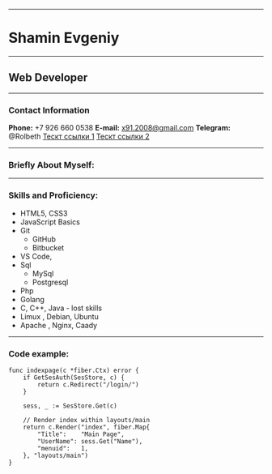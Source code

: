 ***
# Shamin Evgeniy
***
## Web Developer
***
### Contact Information

**Phone:** +7 926 660 0538
**E-mail:** x91.2008@gmail.com
**Telegram:** @Rolbeth
[Тескт ссылки 1](http://ya.ru "Описание 2")
[Тескт ссылки 2](http://ya.ru "Описание 2") 

***
### Briefly About Myself:


***
### Skills and Proficiency:
* HTML5, CSS3
* JavaScript Basics
* Git
    + GitHub
    + Bitbucket
* VS Code, 
* Sql
    + MySql
    + Postgresql
* Php
* Golang
* C, C++, Java - lost skills
* Limux , Debian, Ubuntu 
* Apache , Nginx, Caady

***
### Code example:
```
func indexpage(c *fiber.Ctx) error {
	if GetSesAuth(SesStore, c) {
		return c.Redirect("/login/")
	}

	sess, _ := SesStore.Get(c)

	// Render index within layouts/main
	return c.Render("index", fiber.Map{
		"Title":    "Main Page",
		"UserName": sess.Get("Name"),
		"menuid":   1,
	}, "layouts/main")
}
```
